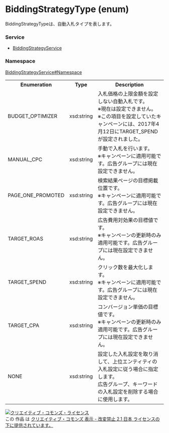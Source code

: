 # BiddingStrategyType (enum)
BiddingStrategyTypeは、自動入札タイプを表します。

### Service
+ [BiddingStrategyService](../../services/BiddingStrategyService.md)

### Namespace
[BiddingStrategyService#Namespace](../../services/BiddingStrategyService.md#namespace)

<table>
 <tr>
  <th>Enumeration </th>
  <th>Type</th>
  <th>Description</th>
 <tr>
  <td>BUDGET_OPTIMIZER</td>
  <td>xsd:string</td>
  <td>入札価格の上限金額を設定しない自動入札です。<br>※現在は設定できません。<br>※この項目を設定していたキャンペーンには、2017年4月12日にTARGET_SPENDが設定されました。</td>
 </tr>
 <tr>
  <td>MANUAL_CPC</td>
  <td>xsd:string</td>
  <td>手動で入札を行います。<br>※キャンペーンに適用可能です。広告グループには現在設定できません。</td>
 </tr>
 <tr>
  <td>PAGE_ONE_PROMOTED</td>
  <td>xsd:string</td>
  <td>検索結果ページの目標掲載位置です。<br>※キャンペーンに適用可能です。広告グループには現在設定できません。</td>
 </tr>
 <tr>
  <td>TARGET_ROAS</td>
  <td>xsd:string</td>
  <td>広告費用対効果の目標値です。<br>※キャンペーンの更新時のみ適用可能です。広告グループには現在設定できません。</td>
 </tr>
 <tr>
  <td>TARGET_SPEND</td>
  <td>xsd:string</td>
  <td>クリック数を最大化します。<br>※キャンペーンに適用可能です。広告グループには現在設定できません。</td>
 </tr>
 <tr>
  <td>TARGET_CPA</td>
  <td>xsd:string</td>
  <td>コンバージョン単価の目標値です。<br>※キャンペーンの更新時のみ適用可能です。広告グループには現在設定できません。</td>
 </tr>
 <tr>
  <td>NONE</td>
  <td>xsd:string</td>
  <td>設定した入札設定を取り消して、上位エンティティの入札設定に従う場合に指定します。<br>広告グループ、キーワードの入札設定を削除する場合に使用します。</td>
 </tr>
</table>

<a rel="license" href="http://creativecommons.org/licenses/by-nd/2.1/jp/"><img alt="クリエイティブ・コモンズ・ライセンス" style="border-width:0" src="https://i.creativecommons.org/l/by-nd/2.1/jp/88x31.png" /></a><br />この 作品 は <a rel="license" href="http://creativecommons.org/licenses/by-nd/2.1/jp/">クリエイティブ・コモンズ 表示 - 改変禁止 2.1 日本 ライセンスの下に提供されています。</a>
